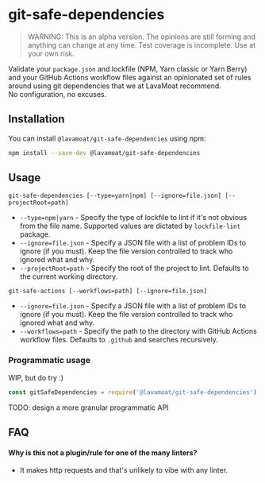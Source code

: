 # git-safe-dependencies

> WARNING: This is an alpha version. The opinions are still forming and anything can change at any time. Test coverage is incomplete. Use at your own risk.

Validate your `package.json` and lockfile (NPM, Yarn classic or Yarn Berry) and your GitHub Actions workflow files against an opinionated set of rules around using git dependencies that we at LavaMoat recommend.  
No configuration, no excuses.

## Installation

You can install `@lavamoat/git-safe-dependencies` using npm:

```sh
npm install --save-dev @lavamoat/git-safe-dependencies
```

## Usage

```
git-safe-dependencies [--type=yarn|npm] [--ignore=file.json] [--projectRoot=path]
```

- `--type=npm|yarn` - Specify the type of lockfile to lint if it's not obvious from the file name. Supported values are dictated by `lockfile-lint` package.
- `--ignore=file.json` - Specify a JSON file with a list of problem IDs to ignore (if you must). Keep the file version controlled to track who ignored what and why.
- `--projectRoot=path` - Specify the root of the project to lint. Defaults to the current working directory.

```
git-safe-actions [--workflows=path] [--ignore=file.json]
```

- `--ignore=file.json` - Specify a JSON file with a list of problem IDs to ignore (if you must). Keep the file version controlled to track who ignored what and why.
- `--workflows=path` - Specify the path to the directory with GitHub Actions workflow files. Defaults to `.github` and searches recursively.

### Programmatic usage

WIP, but do try :)

```js
const gitSafeDependencies = require('@lavamoat/git-safe-dependencies')
```

TODO: design a more granular programmatic API

## FAQ

#### Why is this not a plugin/rule for one of the many linters?

- It makes http requests and that's unlikely to vibe with any linter.
